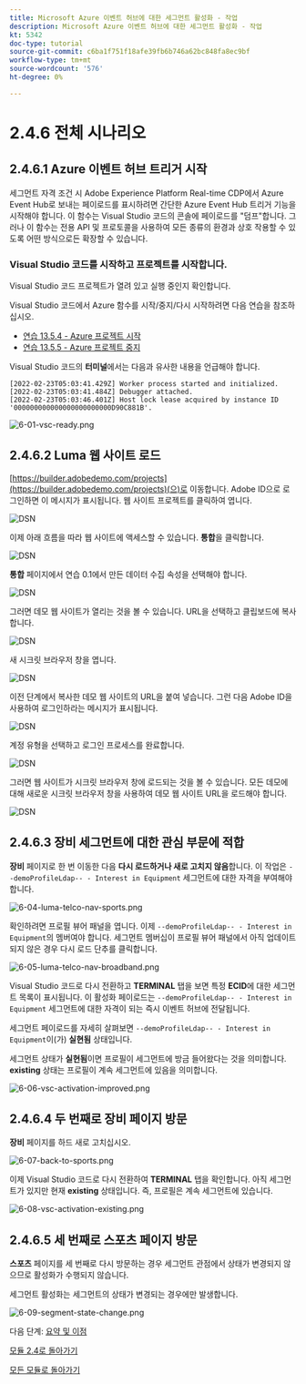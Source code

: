 ```yaml
---
title: Microsoft Azure 이벤트 허브에 대한 세그먼트 활성화 - 작업
description: Microsoft Azure 이벤트 허브에 대한 세그먼트 활성화 - 작업
kt: 5342
doc-type: tutorial
source-git-commit: c6ba1f751f18afe39fb6b746a62bc848fa8ec9bf
workflow-type: tm+mt
source-wordcount: '576'
ht-degree: 0%

---
```


# 2.4.6 전체 시나리오

## 2.4.6.1 Azure 이벤트 허브 트리거 시작

세그먼트 자격 조건 시 Adobe Experience Platform Real-time CDP에서 Azure Event Hub로 보내는 페이로드를 표시하려면 간단한 Azure Event Hub 트리거 기능을 시작해야 합니다. 이 함수는 Visual Studio 코드의 콘솔에 페이로드를 &quot;덤프&quot;합니다. 그러나 이 함수는 전용 API 및 프로토콜을 사용하여 모든 종류의 환경과 상호 작용할 수 있도록 어떤 방식으로든 확장할 수 있습니다.

### Visual Studio 코드를 시작하고 프로젝트를 시작합니다.

Visual Studio 코드 프로젝트가 열려 있고 실행 중인지 확인합니다.

Visual Studio 코드에서 Azure 함수를 시작/중지/다시 시작하려면 다음 연습을 참조하십시오.

- [연습 13.5.4 - Azure 프로젝트 시작](./ex5.md)
- [연습 13.5.5 - Azure 프로젝트 중지](./ex5.md)

Visual Studio 코드의 **터미널**&#x200B;에서는 다음과 유사한 내용을 언급해야 합니다.

```code
[2022-02-23T05:03:41.429Z] Worker process started and initialized.
[2022-02-23T05:03:41.484Z] Debugger attached.
[2022-02-23T05:03:46.401Z] Host lock lease acquired by instance ID '000000000000000000000000D90C881B'.
```

![6-01-vsc-ready.png](./images/vsc31.png)

## 2.4.6.2 Luma 웹 사이트 로드

[https://builder.adobedemo.com/projects](https://builder.adobedemo.com/projects)(으)로 이동합니다. Adobe ID으로 로그인하면 이 메시지가 표시됩니다. 웹 사이트 프로젝트를 클릭하여 엽니다.

![DSN](./../../../modules/gettingstarted/gettingstarted/images/web8.png)

이제 아래 흐름을 따라 웹 사이트에 액세스할 수 있습니다. **통합**&#x200B;을 클릭합니다.

![DSN](./../../../modules/gettingstarted/gettingstarted/images/web1.png)

**통합** 페이지에서 연습 0.1에서 만든 데이터 수집 속성을 선택해야 합니다.

![DSN](./../../../modules/gettingstarted/gettingstarted/images/web2.png)

그러면 데모 웹 사이트가 열리는 것을 볼 수 있습니다. URL을 선택하고 클립보드에 복사합니다.

![DSN](./../../../modules/gettingstarted/gettingstarted/images/web3.png)

새 시크릿 브라우저 창을 엽니다.

![DSN](./../../../modules/gettingstarted/gettingstarted/images/web4.png)

이전 단계에서 복사한 데모 웹 사이트의 URL을 붙여 넣습니다. 그런 다음 Adobe ID을 사용하여 로그인하라는 메시지가 표시됩니다.

![DSN](./../../../modules/gettingstarted/gettingstarted/images/web5.png)

계정 유형을 선택하고 로그인 프로세스를 완료합니다.

![DSN](./../../../modules/gettingstarted/gettingstarted/images/web6.png)

그러면 웹 사이트가 시크릿 브라우저 창에 로드되는 것을 볼 수 있습니다. 모든 데모에 대해 새로운 시크릿 브라우저 창을 사용하여 데모 웹 사이트 URL을 로드해야 합니다.

![DSN](./../../../modules/gettingstarted/gettingstarted/images/web7.png)

## 2.4.6.3 장비 세그먼트에 대한 관심 부문에 적합

**장비** 페이지로 한 번 이동한 다음 **다시 로드하거나 새로 고치지 않음**&#x200B;합니다. 이 작업은 `--demoProfileLdap-- - Interest in Equipment` 세그먼트에 대한 자격을 부여해야 합니다.

![6-04-luma-telco-nav-sports.png](./images/luma1.png)

확인하려면 프로필 뷰어 패널을 엽니다. 이제 `--demoProfileLdap-- - Interest in Equipment`의 멤버여야 합니다. 세그먼트 멤버십이 프로필 뷰어 패널에서 아직 업데이트되지 않은 경우 다시 로드 단추를 클릭합니다.

![6-05-luma-telco-nav-broadband.png](./images/luma2.png)

Visual Studio 코드로 다시 전환하고 **TERMINAL** 탭을 보면 특정 **ECID**&#x200B;에 대한 세그먼트 목록이 표시됩니다. 이 활성화 페이로드는 `--demoProfileLdap-- - Interest in Equipment` 세그먼트에 대한 자격이 되는 즉시 이벤트 허브에 전달됩니다.

세그먼트 페이로드를 자세히 살펴보면 `--demoProfileLdap-- - Interest in Equipment`이(가) **실현됨** 상태입니다.

세그먼트 상태가 **실현됨**&#x200B;이면 프로필이 세그먼트에 방금 들어왔다는 것을 의미합니다. **existing** 상태는 프로필이 계속 세그먼트에 있음을 의미합니다.

![6-06-vsc-activation-improved.png](./images/luma3.png)

## 2.4.6.4 두 번째로 장비 페이지 방문

**장비** 페이지를 하드 새로 고치십시오.

![6-07-back-to-sports.png](./images/luma1.png)

이제 Visual Studio 코드로 다시 전환하여 **TERMINAL** 탭을 확인합니다. 아직 세그먼트가 있지만 현재 **existing** 상태입니다. 즉, 프로필은 계속 세그먼트에 있습니다.

![6-08-vsc-activation-existing.png](./images/luma4.png)

## 2.4.6.5 세 번째로 스포츠 페이지 방문

**스포츠** 페이지를 세 번째로 다시 방문하는 경우 세그먼트 관점에서 상태가 변경되지 않으므로 활성화가 수행되지 않습니다.

세그먼트 활성화는 세그먼트의 상태가 변경되는 경우에만 발생합니다.

![6-09-segment-state-change.png](./images/6-09-segment-state-change.png)

다음 단계: [요약 및 이점](./summary.md)

[모듈 2.4로 돌아가기](./segment-activation-microsoft-azure-eventhub.md)

[모든 모듈로 돌아가기](./../../../overview.md)
